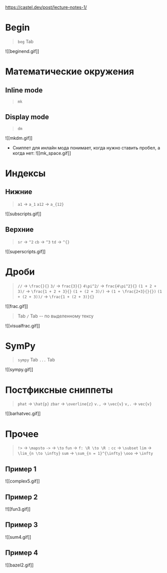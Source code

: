 
https://castel.dev/post/lecture-notes-1/

# Begin

> `beg` Tab

![[beginend.gif]]


# Математические окружения

## Inline mode

> `mk` 

## Display mode

> `dm`

![[mkdm.gif]]

* Сниппет для инлайн мода понимает, когда нужно ставить пробел, а когда нет:
	![[mk_space.gif]]

# Индексы

## Нижние

> `a1` -> `a_1`
> `a12` -> `a_{12}`

![[subscripts.gif]]

## Верхние

> `sr` -> `^2`
> `cb` -> `^3`
> `td` -> `^{}`

![[superscripts.gif]]


# Дроби

> `//` -> `\frac{}{}`
> `3/` -> `frac{3}{}`
> `4\pi^2/` -> `frac{4\pi^2}{}`
> `(1 + 2 + 3)/` -> `\frac{1 + 2 + 3}{}`
> `(1 + (2 + 3)/)` -> `(1 + \frac{2+3}{}{})`
> `(1 + (2 + 3))/` -> `\frac{1 + (2 + 3)}{}`

![[frac.gif]]

> Tab `/` Tab -- по выделенному тексу

![[visualfrac.gif]]

# SymPy

> `sympy` Tab `...` Tab

![[sympy.gif]]

# Постфиксные сниппеты

> `phat` -> `\hat{p}`
> `zbar` -> `\overline{z}`
> `v.,` -> `\vec{v}`
> `v,.` -> `vec{v}`

 ![[barhatvec.gif]]


# Прочее

> `!>` -> `\mapsto`
> `->` -> `\to`
> `fun` -> `f: \R \to \R :`
> `cc` -> `\subset`
> `lim` -> `\lim_{n \to \infty}`
> `sum` -> `\sum_{n = 1}^{\infty}`
> `\ooo` -> `\infty`

## Пример 1
![[complex5.gif]]

## Пример 2

!![[fun3.gif]]

## Пример 3

![[sum4.gif]]

## Пример 4

![[bazel2.gif]]


